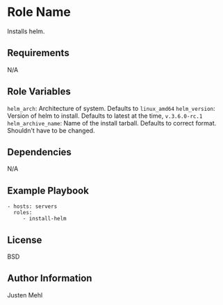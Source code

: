 Role Name
=========

Installs helm.

Requirements
------------

N/A

Role Variables
--------------
`helm_arch`: Architecture of system. Defaults to `linux_amd64`
`helm_version`: Version of helm to install. Defaults to latest at the time, `v.3.6.0-rc.1`
`helm_archive_name`: Name of the install tarball. Defaults to correct format. Shouldn't have to be changed.

Dependencies
------------

N/A

Example Playbook
----------------

    - hosts: servers
      roles:
         - install-helm

License
-------

BSD

Author Information
------------------

Justen Mehl
